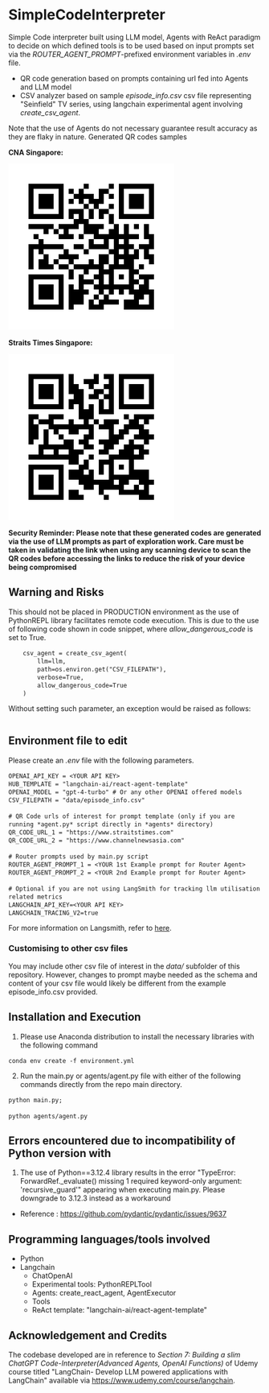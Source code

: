 # SimpleCodeInterpreter

Simple Code interpreter built using LLM model, Agents with ReAct paradigm to decide on which defined tools is to be used based on input prompts set via the *ROUTER_AGENT_PROMPT*-prefixed environment variables in *.env* file.
- QR code generation based on prompts containing url fed into Agents and LLM model
- CSV analyzer based on sample *episode_info.csv* csv file representing "Seinfield" TV series, using langchain experimental agent involving *create_csv_agent*.

Note that the use of Agents do not necessary guarantee result accuracy as they are flaky in nature.
Generated QR codes samples

**CNA Singapore:**

![Channelnewsasia](qrcodes/www_channelnewsasia_com.png)


**Straits Times Singapore:**

![Straits Times Singapore](qrcodes/www_straitstimes_com.png)

**Security Reminder: Please note that these generated codes are generated via the use of LLM prompts as part of exploration work. Care must be taken in validating the link when using any scanning device to scan the QR codes before accessing the links to reduce the risk of your device being compromised**

## Warning and Risks
This should not be placed in PRODUCTION environment as the use of PythonREPL library facilitates remote code execution. This is due to the use of following code shown in code snippet, where *allow_dangerous_code* is set to True.

```
    csv_agent = create_csv_agent(
        llm=llm,
        path=os.environ.get("CSV_FILEPATH"),
        verbose=True,
        allow_dangerous_code=True
    )
```

Without setting such parameter, an exception would be raised as follows: 

```ValueError: This agent relies on access to a python repl tool which can execute arbitrary code. This can be dangerous and requires a specially sandboxed environment to be safely used. Please read the security notice in the doc-string of this function. You must opt-in to use this functionality by setting allow_dangerous_code=True.For general security guidelines, please see: https://python.langchain.com/v0.2/docs/security/**
```

## Environment file to edit

Please create an *.env* file with the following parameters.

```
OPENAI_API_KEY = <YOUR API KEY>
HUB_TEMPLATE = "langchain-ai/react-agent-template"
OPENAI_MODEL = "gpt-4-turbo" # Or any other OPENAI offered models
CSV_FILEPATH = "data/episode_info.csv"

# QR Code urls of interest for prompt template (only if you are running *agent.py* script directly in *agents* directory)
QR_CODE_URL_1 = "https://www.straitstimes.com"
QR_CODE_URL_2 = "https://www.channelnewsasia.com"

# Router prompts used by main.py script
ROUTER_AGENT_PROMPT_1 = <YOUR 1st Example prompt for Router Agent>
ROUTER_AGENT_PROMPT_2 = <YOUR 2nd Example prompt for Router Agent>

# Optional if you are not using LangSmith for tracking llm utilisation related metrics
LANGCHAIN_API_KEY=<YOUR API KEY>
LANGCHAIN_TRACING_V2=true
```

For more information on Langsmith, refer to [here](https://www.langchain.com/langsmith).

### **Customising to other csv files**

You may include other csv file of interest in the *data/* subfolder of this repository. However, changes to prompt maybe needed as the schema and content of your csv file would likely be different from the example episode_info.csv provided.

## Installation and Execution

1. Please use Anaconda distribution to install the necessary libraries with the following command

```
conda env create -f environment.yml
```

2. Run the main.py or agents/agent.py file with either of the following commands directly from the repo main directory.

```
python main.py;

python agents/agent.py
```

## Errors encountered due to incompatibility of Python version with

1. The use of Python==3.12.4 library results in the error "TypeError: ForwardRef._evaluate() missing 1 required keyword-only argument: 'recursive_guard'" appearing when executing main.py. Please downgrade to 3.12.3 instead as a workaround
- Reference : https://github.com/pydantic/pydantic/issues/9637

## Programming languages/tools involved

- Python
- Langchain
    - ChatOpenAI
    - Experimental tools: PythonREPLTool
    - Agents: create_react_agent, AgentExecutor
    - Tools
    - ReAct template: "langchain-ai/react-agent-template"

## Acknowledgement and Credits

The codebase developed are in reference to *Section 7: Building a slim ChatGPT Code-Interpreter(Advanced Agents, OpenAI Functions)* of Udemy course titled "LangChain- Develop LLM powered applications with LangChain" available via https://www.udemy.com/course/langchain.
